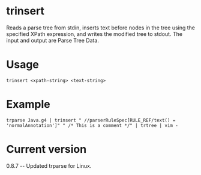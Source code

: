 # trinsert

Reads a parse tree from stdin, inserts text before
nodes in the tree using
the specified XPath expression, and writes the modified tree
to stdout. The input and output are Parse Tree Data.

# Usage

    trinsert <xpath-string> <text-string>

# Example

    trparse Java.g4 | trinsert " //parserRuleSpec[RULE_REF/text() = 'normalAnnotation']" " /* This is a comment */" | trtree | vim -

# Current version

0.8.7 -- Updated trparse for Linux.
